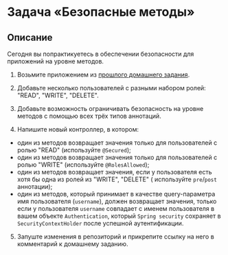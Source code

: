 # Задача «Безопасные методы»

## Описание

Сегодня вы попрактикуетесь в обеспечении безопасности для приложений на уровне методов.

1. Возьмите приложением из [прошлого домашнего задания](../l41-daohibernate/README.md#задача-безопасное-приложение).

2. Добавьте несколько пользователей с разными набором ролей: "READ", "WRITE", "DELETE".

3. Добавьте возможность ограничивать безопасность на уровне методов с помощью всех трёх типов аннотаций.

4. Напишите новый контроллер, в котором:

- один из методов возвращает значения только для пользователей с ролью "READ" (используйте `@Secured`);
- один из методов возвращает значения только для пользователей с ролью "WRITE" (используйте `@RolesAllowed`);
- один из методов возвращает значения, если у пользователя есть хотя бы одна из ролей из "WRITE", "DELETE" (
  используйте `pre`/`post` аннотации);
- один из методов, который принимает в качестве query-параметра имя пользователя (`username`), должен возвращает
  значения, только если у пользователя `username` совпадает с именем пользователя в вашем объекте `Authentication`,
  который `Spring security` сохраняет в `SecurityContextHolder` после успешной аутентификации.

5. Запуште изменения в репозиторий и прикрепите ссылку на него в комментарий к домашнему заданию.